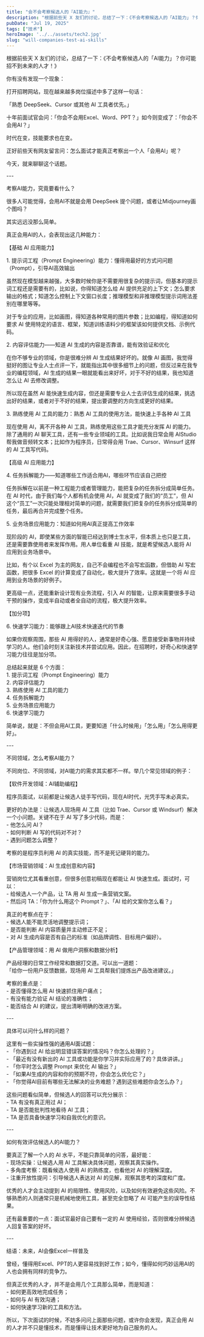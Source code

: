 ```yaml
---
title: "会不会考察候选人的『AI能力』"
description: "根据前些天 X 友们的讨论，总结了一下：《不会考察候选人的「AI能力」？你可能招不到未来的人才！》 你有没有发 [&hellip;]"
pubDate: "Jul 19, 2025"
tags: ["技术"]
heroImage: '../../assets/tech2.jpg'
slug: "will-companies-test-ai-skills"
---
```


根据前些天 X 友们的讨论，总结了一下：《不会考察候选人的「AI能力」？你可能招不到未来的人才！》

你有没有发现一个现象：

打开招聘网站，现在越来越多岗位描述中多了这样一句话：

「熟悉 DeepSeek、Cursor 或其他 AI 工具者优先。」

十年前面试官会问：「你会不会用Excel、Word、PPT？」如今则变成了：「你会不会用AI？」

时代在变，技能要求也在变。

正好前些天有网友留言问：怎么面试才能真正考察出一个人「会用AI」呢？

今天，就来聊聊这个话题。

\---

考察AI能力，究竟要看什么？

很多人可能觉得，会用AI不就是会用 DeepSeek 提个问题，或者让Midjourney画个图吗？

其实远远没那么简单。

真正会用AI的人，会表现出这几种能力：

【基础 AI 应用能力】

1\. 提示词工程（Prompt Engineering）能力：懂得用最好的方式问问题（Prompt），引导AI高效输出

虽然现在模型越来越强，大多数时候你是不需要用很复杂的提示词，但基本的提示词工程还是需要有的，比如说，你得知道怎么给 AI 提供充足的上下文；怎么要求输出的格式；知道怎么控制上下文窗口长度；推理模型和非推理模型提示词用法差别在哪里等等。

对于专业的应用，比如画图，得知道各种常用的图片参数；比如编程，得知道如何要求 AI 使用特定的语言、框架，知道训练语料少的框架该如何提供文档、示例代码。

2\. 内容评估能力——知道 AI 生成的内容是否靠谱，能有效验证和优化

在你不够专业的领域，你是很难分辨 AI 生成结果好坏的。就像 AI 画图，我觉得挺好的图让专业人士点评一下，就能指出其中很多细节上的问题，但反过来在我专业的编程领域，AI 生成的结果一眼就能看出来好坏，对于不好的结果，我也知道怎么让 AI 去修改调整。

所以现在虽然 AI 能快速生成内容，但还是需要专业人士去评估生成的结果，挑选出好的结果，或者对于不好的结果，提出要调整的方向生成更好的结果。

3\. 熟练使用 AI 工具的能力：熟悉 AI 工具的使用方法，能快速上手各种 AI 工具

现在使用 AI，离不开各种 AI 工具，熟练使用这些工具才能充分发挥 AI 的能力。除了通用的 AI 聊天工具，还有一些专业领域的工具。比如说我日常会用 AIStudio 帮我做音频转文本；比如作为程序员，日常得会用 Trae、Cursor、Winsurf 这样的 AI 工具写代码。

【高级 AI 应用能力】

4\. 任务拆解能力——知道哪些工作适合用AI，哪些环节应该自己把控

任务拆解在以前是一种工程能力或者管理能力，能把复杂的任务拆分成简单任务。在 AI 时代，由于我们每个人都有机会使用 AI，AI 就变成了我们的“员工”，但 AI 这个“员工”一次只能处理相对简单的问题，就需要我们把复杂的任务拆分成简单的任务，最后再合并完成整个任务。

5\. 业务场景应用能力：知道如何用AI真正提高工作效率

现阶段的 AI，即使某些方面的智能已经达到博士生水平，但本质上也只是工具，还是需要靠使用者来发挥作用。用人单位看重 AI 技能，就是希望候选人能将 AI 应用到业务场景中。

比如，有个以 Excel 为主的网友，自己不会编程也不会写宏函数，但借助 AI 写宏函数，把很多 Excel 的计算变成了自动化，极大提升了效率。这就是一个将 AI 应用到业务场景的好例子。

更高级一点，还能重新设计现有业务流程，引入 AI 的智能，让原来需要很多手动干预的操作，变成半自动或者全自动的流程，极大提升效率。

【加分项】

6\. 快速学习能力：能够跟上AI技术快速迭代的节奏

如果你观察周围，那些 AI 用得好的人，通常是好奇心强、愿意接受新事物并持续学习的人。他们会时刻关注新技术并尝试应用。因此，在招聘时，好奇心和快速学习能力往往是加分项。

总结起来就是 6 个方面：  
1\. 提示词工程（Prompt Engineering）能力  
2\. 内容评估能力  
3\. 熟练使用 AI 工具的能力  
4\. 任务拆解能力  
5\. 业务场景应用能力  
6\. 快速学习能力

简单说，就是：不但会用AI工具，更要知道「什么时候用」「怎么用」「怎么用得更好」。

\---

不同领域，怎么考察AI能力？

不同岗位、不同领域，对AI能力的需求其实都不一样。举几个常见领域的例子：

【软件开发领域：AI辅助编程】

程序员面试，以前都是让候选人徒手写代码，现在AI时代，光凭手写未必真实。

更好的办法是：让候选人现场用 AI 工具（比如 Trae、Cursor 或 Windsurf）解决一个小问题。关键不在于 AI 写了多少代码，而是：  
\- 他怎么问 AI？  
\- 如何判断 AI 写的代码对不对？  
\- 遇到问题怎么调整？

考察的是程序员利用 AI 的真实技能，而不是死记硬背的能力。

【市场营销领域：AI 生成创意和内容】

营销岗位尤其看重创意，但很多创意初稿现在都能让 AI 快速生成。面试时，可以：  
\- 给候选人一个产品，让 TA 用 AI 生成一条营销文案。  
\- 然后问 TA：「你为什么用这个 Prompt？」、「AI 给的文案你怎么看？」

真正的考察点在于：  
\- 候选人能不能灵活地调整提示词；  
\- 是否能判断 AI 内容质量并主动修正不足；  
\- 对 AI 生成内容是否有自己的标准（如品牌调性、目标用户偏好）。

【产品管理领域：用 AI 做用户洞察和数据分析】

产品经理的日常工作经常和数据打交道。可以出一道题：  
「给你一份用户反馈数据，现场用 AI 工具帮我们提炼出产品改进建议。」

考察的重点是：  
\- 是否懂得怎么用 AI 快速抓住用户痛点；  
\- 有没有能力验证 AI 结论的准确性；  
\- 能否结合 AI 的建议，提出清晰明确的改进方案。

\---

具体可以问什么样的问题？

这里有一些实操性强的通用AI面试题：  
\- 「你遇到过 AI 给出明显错误答案的情况吗？你怎么处理的？」  
\- 「最近有没有新出的 AI 工具或功能是你学习并实际应用了的？具体讲讲。」  
\- 「你平时怎么调整 Prompt 来优化 AI 输出？」  
\- 「如果AI生成的内容和你的预期不符，你会怎么优化它？」  
\- 「你觉得AI目前有哪些无法解决的业务难题？遇到这些难题你会怎么办？」

这些问题看似简单，但候选人的回答可以充分展示：  
\- TA 有没有真正用过 AI；  
\- TA 是否能批判性地看待 AI 工具；  
\- TA 是否具备快速学习和自我优化的意识。

\---

如何有效评估候选人的AI能力？

要真正了解一个人的 AI 水平，不能只靠简单的问答，最好能：  
\- 现场实操：让候选人用 AI 工具解决具体问题，观察其真实操作。  
\- 多角度考察：既看候选人使用 AI 的熟练度，也看他对 AI 的理解深度。  
\- 注重开放性提问：引导候选人表达对 AI 的见解，观察其思考的深度和广度。

优秀的人才会主动提到 AI 的局限性、使用风险，以及如何有效避免这些风险。不够熟悉的人则通常只是机械地使用工具，甚至完全忽略了 AI 可能产生的误导性结果。

还有最重要的一点：面试官最好自己要有一定的 AI 使用经验，否则很难分辨候选人回复答案的好坏。

\---

结语：未来，AI会像Excel一样普及

曾经，懂得用Excel、PPT的人更容易找到好工作；如今，懂得如何巧妙运用AI的人也会拥有同样的竞争力。

但真正优秀的人才，并不是会用几个工具那么简单，而是知道：  
\- 如何更高效地完成任务；  
\- 如何与 AI 有效沟通；  
\- 如何快速学习新的工具和方法。

所以，下次面试的时候，不妨多问问上面那些问题，或许你会发现，真正会用 AI 的人才并不只是懂技术，而是懂得让技术更好地为自己服务的人。